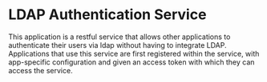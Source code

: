 # LDAP Authentication Service

This application is a restful service that allows other applications to authenticate their users via ldap without having to integrate LDAP.
Applications that use this service are first registered within the service, with app-specific configuration and given an access token with which they can access the service.

